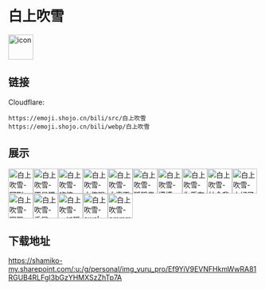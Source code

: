 # 白上吹雪
<img src="https://emoji.shojo.cn/bili/src/白上吹雪/icon.png" width="50" height="50" alt="icon">

## 链接
Cloudflare:
```
https://emoji.shojo.cn/bili/src/白上吹雪
https://emoji.shojo.cn/bili/webp/白上吹雪
```
## 展示
<img src="https://emoji.shojo.cn/bili/src/白上吹雪/白上吹雪-阿咧.png" width="50" height="50" alt="白上吹雪-阿咧"><img src="https://emoji.shojo.cn/bili/src/白上吹雪/白上吹雪-不是猫咪.png" width="50" height="50" alt="白上吹雪-不是猫咪"><img src="https://emoji.shojo.cn/bili/src/白上吹雪/白上吹雪-吃惊.png" width="50" height="50" alt="白上吹雪-吃惊"><img src="https://emoji.shojo.cn/bili/src/白上吹雪/白上吹雪-大佬喝茶.png" width="50" height="50" alt="白上吹雪-大佬喝茶"><img src="https://emoji.shojo.cn/bili/src/白上吹雪/白上吹雪-大事不妙.png" width="50" height="50" alt="白上吹雪-大事不妙"><img src="https://emoji.shojo.cn/bili/src/白上吹雪/白上吹雪-狐狐祟祟.png" width="50" height="50" alt="白上吹雪-狐狐祟祟"><img src="https://emoji.shojo.cn/bili/src/白上吹雪/白上吹雪-摸摸.png" width="50" height="50" alt="白上吹雪-摸摸"><img src="https://emoji.shojo.cn/bili/src/白上吹雪/白上吹雪-你币有了.png" width="50" height="50" alt="白上吹雪-你币有了"><img src="https://emoji.shojo.cn/bili/src/白上吹雪/白上吹雪-社会我狐.png" width="50" height="50" alt="白上吹雪-社会我狐"><img src="https://emoji.shojo.cn/bili/src/白上吹雪/白上吹雪-太好了.png" width="50" height="50" alt="白上吹雪-太好了"><img src="https://emoji.shojo.cn/bili/src/白上吹雪/白上吹雪-围观.png" width="50" height="50" alt="白上吹雪-围观"><img src="https://emoji.shojo.cn/bili/src/白上吹雪/白上吹雪-委屈.png" width="50" height="50" alt="白上吹雪-委屈"><img src="https://emoji.shojo.cn/bili/src/白上吹雪/白上吹雪-一派狐言.png" width="50" height="50" alt="白上吹雪-一派狐言"><img src="https://emoji.shojo.cn/bili/src/白上吹雪/白上吹雪-awsl.png" width="50" height="50" alt="白上吹雪-awsl"><img src="https://emoji.shojo.cn/bili/src/白上吹雪/白上吹雪-emmm.png" width="50" height="50" alt="白上吹雪-emmm">

## 下载地址

https://shamiko-my.sharepoint.com/:u:/g/personal/img_yuru_pro/Ef9YiV9EVNFHkmWwRA81RGUB4RLFgI3bGzYHMXSzZhTp7A
